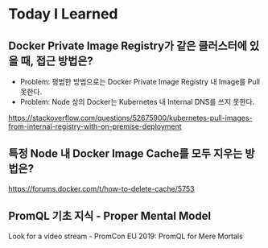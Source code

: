 # Today I Learned

## Docker Private Image Registry가 같은 클러스터에 있을 때, 접근 방법은?

* Problem: 평범한 방법으로는 Docker Private Image Registry 내 Image를 Pull 못한다.
* Problem: Node 상의 Docker는 Kubernetes 내 Internal DNS를 쓰지 못한다.

https://stackoverflow.com/questions/52675900/kubernetes-pull-images-from-internal-registry-with-on-premise-deployment

## 특정 Node 내 Docker Image Cache를 모두 지우는 방법은?

https://forums.docker.com/t/how-to-delete-cache/5753

## PromQL 기초 지식 - Proper Mental Model

Look for a video stream - PromCon EU 2019: PromQL for Mere Mortals
